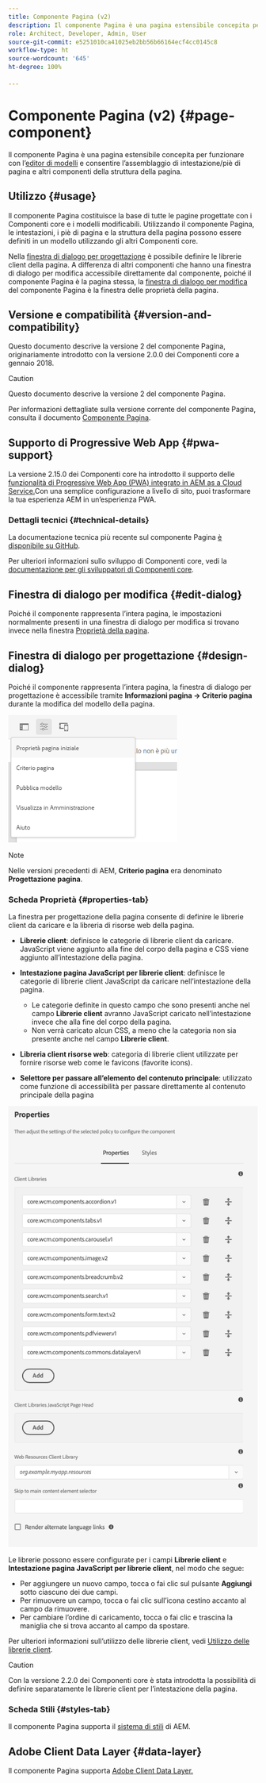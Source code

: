 ```yaml
---
title: Componente Pagina (v2)
description: Il componente Pagina è una pagina estensibile concepita per funzionare con l’editor di modelli e consentire l’assemblaggio di intestazione/piè di pagina e altri componenti della struttura della pagina.
role: Architect, Developer, Admin, User
source-git-commit: e5251010ca41025eb2bb56b66164ecf4cc0145c8
workflow-type: ht
source-wordcount: '645'
ht-degree: 100%

---
```



# Componente Pagina  (v2) {#page-component}

Il componente Pagina è una pagina estensibile concepita per funzionare con l’[editor di modelli](https://experienceleague.adobe.com/docs/experience-manager-cloud-service/sites/authoring/features/templates.html?lang=it) e consentire l’assemblaggio di intestazione/piè di pagina e altri componenti della struttura della pagina.

## Utilizzo {#usage}

Il componente Pagina costituisce la base di tutte le pagine progettate con i Componenti core e i modelli modificabili. Utilizzando il componente Pagina, le intestazioni, i piè di pagina e la struttura della pagina possono essere definiti in un modello utilizzando gli altri Componenti core.

Nella [finestra di dialogo per progettazione](#design-dialog) è possibile definire le librerie client della pagina. A differenza di altri componenti che hanno una finestra di dialogo per modifica accessibile direttamente dal componente, poiché il componente Pagina è la pagina stessa, la [finestra di dialogo per modifica](#edit-dialog) del componente Pagina è la finestra delle proprietà della pagina.

## Versione e compatibilità {#version-and-compatibility}

Questo documento descrive la versione 2 del componente Pagina, originariamente introdotto con la versione 2.0.0 dei Componenti core a gennaio 2018.

>[!CAUTION]
>
>Questo documento descrive la versione 2 del componente Pagina.
>
>Per informazioni dettagliate sulla versione corrente del componente Pagina, consulta il documento [Componente Pagina](/help/components/page.md).

## Supporto di Progressive Web App {#pwa-support}

La versione 2.15.0 dei Componenti core ha introdotto il supporto delle [funzionalità di Progressive Web App (PWA) integrato in AEM as a Cloud Service.](https://experienceleague.adobe.com/docs/experience-manager-cloud-service/sites/authoring/features/enable-pwa.html?lang=it)Con una semplice configurazione a livello di sito, puoi trasformare la tua esperienza AEM in un’esperienza PWA.

### Dettagli tecnici {#technical-details}

La documentazione tecnica più recente sul componente Pagina [è disponibile su GitHub](https://adobe.com/go/aem_cmp_tech_page_v2_it).

Per ulteriori informazioni sullo sviluppo di Componenti core, vedi la [documentazione per gli sviluppatori di Componenti core](/help/developing/overview.md).

## Finestra di dialogo per modifica {#edit-dialog}

Poiché il componente rappresenta l’intera pagina, le impostazioni normalmente presenti in una finestra di dialogo per modifica si trovano invece nella finestra [Proprietà della pagina](https://experienceleague.adobe.com/docs/experience-manager-cloud-service/sites/authoring/fundamentals/page-properties.html?lang=it).

## Finestra di dialogo per progettazione {#design-dialog}

Poiché il componente rappresenta l’intera pagina, la finestra di dialogo per progettazione è accessibile tramite **Informazioni pagina -> Criterio pagina** durante la modifica del modello della pagina.

![Criterio pagina](/help/assets/page-policy.png)

>[!NOTE]
>
>Nelle versioni precedenti di AEM, **Criterio pagina** era denominato **Progettazione pagina**.

### Scheda Proprietà {#properties-tab}

La finestra per progettazione della pagina consente di definire le librerie client da caricare e la libreria di risorse web della pagina.

* **Librerie client**: definisce le categorie di librerie client da caricare. JavaScript viene aggiunto alla fine del corpo della pagina e CSS viene aggiunto all’intestazione della pagina.
* **Intestazione pagina JavaScript per librerie client**: definisce le categorie di librerie client JavaScript da caricare nell’intestazione della pagina.
   * Le categorie definite in questo campo che sono presenti anche nel campo **Librerie client** avranno JavaScript caricato nell’intestazione invece che alla fine del corpo della pagina.
   * Non verrà caricato alcun CSS, a meno che la categoria non sia presente anche nel campo **Librerie client**.

* **Libreria client risorse web**: categoria di librerie client utilizzate per fornire risorse web come le favicons (favorite icons).

* **Selettore per passare all’elemento del contenuto principale**: utilizzato come funzione di accessibilità per passare direttamente al contenuto principale della pagina

![Finestra di dialogo per progettazione del componente Pagina](/help/assets/page-design.png)

Le librerie possono essere configurate per i campi **Librerie client** e **Intestazione pagina JavaScript per librerie client**, nel modo che segue:

* Per aggiungere un nuovo campo, tocca o fai clic sul pulsante **Aggiungi** sotto ciascuno dei due campi.
* Per rimuovere un campo, tocca o fai clic sull’icona cestino accanto al campo da rimuovere.
* Per cambiare l’ordine di caricamento, tocca o fai clic e trascina la maniglia che si trova accanto al campo da spostare.

Per ulteriori informazioni sull’utilizzo delle librerie client, vedi [Utilizzo delle librerie client](https://experienceleague.adobe.com/docs/experience-manager-65/developing/introduction/clientlibs.html?lang=it).

>[!CAUTION]
>
>Con la versione 2.2.0 dei Componenti core è stata introdotta la possibilità di definire separatamente le librerie client per l’intestazione della pagina.

### Scheda Stili {#styles-tab}

Il componente Pagina supporta il [sistema di stili](/help/get-started/authoring.md#component-styling) di AEM.

## Adobe Client Data Layer {#data-layer}

Il componente Pagina supporta [Adobe Client Data Layer.](/help/developing/data-layer/overview.md)
